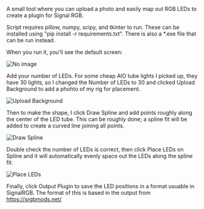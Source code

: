 A small tool where you can upload a photo and easily map out RGB LEDs to create a plugin for Signal RGB.

Script requires pillow, numpy, scipy, and tkinter to run. These can be installed using "pip install -r requirements.txt". There is also a *.exe file that can be run instead.

When you run it, you'll see the default screen:

![No image](https://github.com/user-attachments/assets/0f9e8876-3dec-4e77-97cf-b71dab0945a7)

Add your number of LEDs. For some cheap AIO tube lights I picked up, they have 30 lights, so I changed the Number of LEDs to 30 and clicked Upload Background to add a phohto of my rig for placement.

![Upload Background](https://github.com/user-attachments/assets/38bd4166-923f-4d1a-b281-9f395596a652)

Then to make the shape, I click Draw Spline and add points roughly along the center of the LED tube. This can be roughly done; a spline fit will be added to create a curved line joining all points.

![Draw Spline](https://github.com/user-attachments/assets/426eb115-eb2b-4e58-ad7e-15e5f28ae9e7)

Double check the number of LEDs is correct, then click Place LEDs on Spline and it will automatically evenly space out the LEDs along the spline fit.

![Place LEDs](https://github.com/user-attachments/assets/85fc2a94-46a4-4b75-984c-eeba49c93561)

Finally, click Output Plugin to save the LED positions in a format usuable in SignalRGB. The format of this is based in the output from https://srgbmods.net/ 
